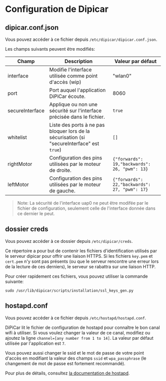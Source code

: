 # Configuration de Dipicar

  
## dipicar.conf.json
Vous pouvez accéder à ce fichier depuis `/etc/dipicar/dipicar.conf.json`.

Les champs suivants peuvent être modifiés:

| Champ | Description | Valeur par défaut |
|--|--|--|
| interface | Modifie l'interface utilisée comme point d'accès (wip) | "wlan0"  |
| port | Port auquel l'application DiPiCar écoute. | 8060 |
| secureInterface | Applique ou non une sécurité sur l'interface précisée dans le fichier. | `true` |
| whitelist | Liste des ports à ne pas bloquer lors de la sécurisation (si "secureInterface" est `true`)  | `[]` |
| rightMotor | Configuration des pins utilisées par le moteur de droite. |`{"forwards": 19,"backwards": 26, "pwm": 13}` |
| leftMotor | Configuration des pins utilisées par le moteur de gauche. |`{"forwards": 22,"backwards": 27, "pwm": 17}` |

>Note: La sécurité de l'interface uap0 ne peut être modifée par le fichier de configuration, seulement celle de l'interface donnée dans ce dernier le peut. 

## dossier creds
Vous pouvez accéder à ce dossier depuis `/etc/dipicar/creds`.

Ce répertoire a pour but de contenir les fichiers d'identification utilisés par le serveur dipicar pour offrir une liaison HTTPS. Si les fichiers `key.pem` et `cert.pem` n'y sont pas présents (ou que le serveur rencontre une erreur lors de la lecture de ces derniers), le serveur se rabattra sur une liaison HTTP.

Pour créer rapidement ces fichiers, vous pouvez utiliser la commande suivante:

```
sudo /usr/lib/dipicar/scripts/installation/ssl_keys_gen.py
```

## hostapd.conf
Vous pouvez accéder à ce fichier depuis `/etc/hostapd/hostapd.conf`.

DiPiCar lit le fichier de configuration de hostapd pour connaître le bon canal wifi à utiliser. Si vous voulez changer la valeur de ce canal, modifiez ou ajoutez la ligne `channel=[any number from 1 to 14]`. La valeur par défaut utilisée par l'application est `7`.

Vous pouvez aussi changer le ssid et le mot de passe de votre point d'accès en modifiant la valeur des champs `ssid` et `wpa_passphrase` (le changement de mot de passe est fortement recommandé).

Pour plus de détails, consultez [la documentation de hostapd](https://doc.ubuntu-fr.org/hostapd).
